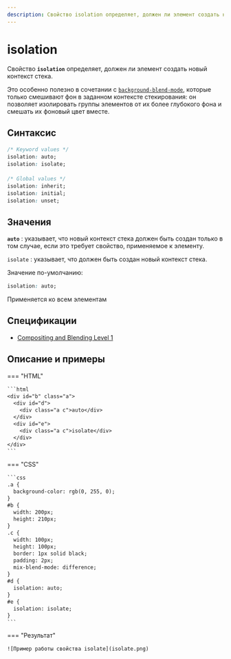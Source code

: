 ```yaml
---
description: Свойство isolation определяет, должен ли элемент создать новый контекст стека
---
```


# isolation

Свойство **`isolation`** определяет, должен ли элемент создать новый контекст стека.

Это особенно полезно в сочетании с [`background-blend-mode`](background-blend-mode.md), которые только смешивают фон в заданном контексте стекирования: он позволяет изолировать группы элементов от их более глубокого фона и смешать их фоновый цвет вместе.

## Синтаксис

```css
/* Keyword values */
isolation: auto;
isolation: isolate;

/* Global values */
isolation: inherit;
isolation: initial;
isolation: unset;
```

## Значения

**`auto`**
: указывает, что новый контекст стека должен быть создан только в том случае, если это требует свойство, применяемое к элементу.

`isolate`
: указывает, что должен быть создан новый контекст стека.

Значение по-умолчанию:

```css
isolation: auto;
```

Применяется ко всем элементам

## Спецификации

- [Compositing and Blending Level 1](https://drafts.fxtf.org/compositing-1/#isolation)

## Описание и примеры

=== "HTML"

    ```html
    <div id="b" class="a">
      <div id="d">
        <div class="a c">auto</div>
      </div>
      <div id="e">
        <div class="a c">isolate</div>
      </div>
    </div>
    ```

=== "CSS"

    ```css
    .a {
      background-color: rgb(0, 255, 0);
    }
    #b {
      width: 200px;
      height: 210px;
    }
    .c {
      width: 100px;
      height: 100px;
      border: 1px solid black;
      padding: 2px;
      mix-blend-mode: difference;
    }
    #d {
      isolation: auto;
    }
    #e {
      isolation: isolate;
    }
    ```

=== "Результат"

    ![Пример работы свойства isolate](isolate.png)
